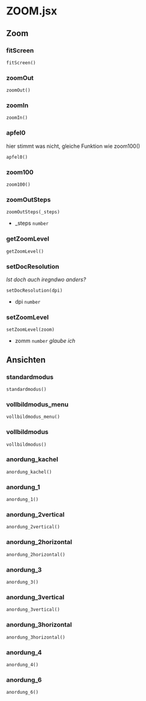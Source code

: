 # ZOOM.jsx

## Zoom

### fitScreen
```function
fitScreen()
```

### zoomOut
```function
zoomOut()
```

### zoomIn
```function
zoomIn()
```

### apfel0
hier stimmt was nicht, gleiche Funktion wie zoom100()
```function
apfel0()
```

### zoom100
```function
zoom100()
```

### zoomOutSteps
```function
zoomOutSteps(_steps)
```
* _steps `number`

### getZoomLevel
```function
getZoomLevel()
```

### setDocResolution
*Ist doch auch iregndwo anders?*
```function
setDocResolution(dpi)
```
* dpi `number`

### setZoomLevel
```function
setZoomLevel(zoom)
```
* zomm `number` *glaube ich*


## Ansichten

### standardmodus
```function
standardmodus()
```

### vollbildmodus_menu
```function
vollbildmodus_menu()
```

### vollbildmodus
```function
vollbildmodus()
```

### anordung_kachel
```function
anordung_kachel()
```

### anordung_1
```function
anordung_1()
```

### anordung_2vertical
```function
anordung_2vertical()
```

### anordung_2horizontal
```function
anordung_2horizontal()
```

### anordung_3
```function
anordung_3()
```

### anordung_3vertical
```function
anordung_3vertical()
```

### anordung_3horizontal
```function
anordung_3horizontal()
```

### anordung_4
```function
anordung_4()
```

### anordung_6
```function
anordung_6()
```
